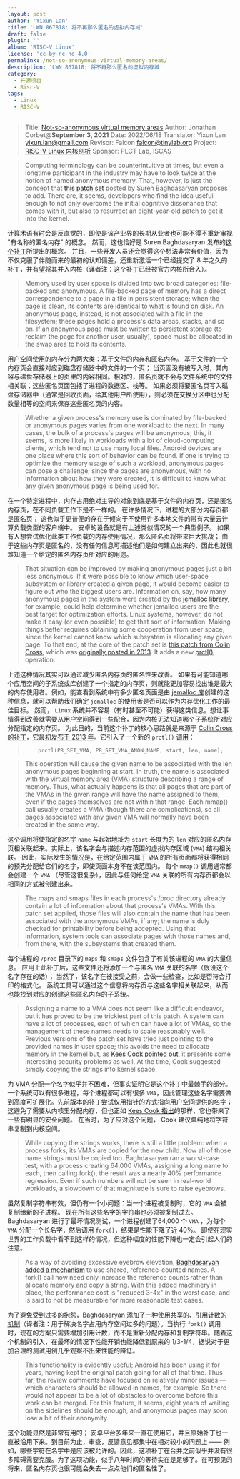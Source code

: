 ```yaml
---
layout: post
author: 'Yixun Lan'
title: 'LWN 867818: 将不再那么匿名的虚拟内存域'
draft: false
plugin: ''
album: 'RISC-V Linux'
license: 'cc-by-nc-nd-4.0'
permalink: /not-so-anonymous-virtual-memory-areas/
description: 'LWN 867818: 将不再那么匿名的虚拟内存域'
category:
  - 开源项目
  - Risc-V
tags:
  - Linux
  - RISC-V
---
```


> Title:      [Not-so-anonymous virtual memory areas](https://lwn.net/Articles/867818/)
> Author:     Jonathan Corbet@**September 3, 2021**
> Date:       2022/06/18
> Translator: Yixun Lan <yixun.lan@gmail.com>
> Revisor:    Falcon <falcon@tinylab.org>
> Project:    [RISC-V Linux 内核剖析](https://gitee.com/tinylab/riscv-linux)
> Sponsor: PLCT Lab, ISCAS


> Computing terminology can be counterintuitive at times, but even a longtime participant in the industry may have to look twice at the notion of named anonymous memory.  That, however, is just the concept that [this patch set][1] posted by Suren Baghdasaryan proposes to add.  There are, it seems, developers who find the idea useful enough to not only overcome the initial cognitive dissonance that comes with it, but also to resurrect an eight-year-old patch to get it into the kernel.

计算术语有时会是反直觉的，即使是该产业界的长期从业者也可能不得不重新审视 "有名称的匿名内存" 的概念。 然而，这也恰好是 Suren Baghdasaryan 发布的[这个补丁][1]所提出的概念。 并且，一些开发人员还会觉得这个想法非常有价值，因为不仅克服了伴随而来的最初的认知偏差，还重新激活一个已经提交了 8 年之久的补丁，并有望将其并入内核（译者注：这个补丁已经被官方内核所合入）。


 > Memory used by user space is divided into two broad categories: file-backed and anonymous.  A file-backed page of memory has a direct correspondence to a page in a file in persistent storage; when the page is clean, its contents are identical to what is found on disk.  An anonymous page, instead, is not associated with a file in the filesystem; these pages hold a process's data areas, stacks, and so on.  If an anonymous page must be written to persistent storage (to reclaim the page for another user, usually), space must be allocated in the swap area to hold its contents.

用户空间使用的内存分为两大类：基于文件的内存和匿名内存。 基于文件的一个内存页会直接对应到磁盘存储器中的文件的一个页； 当页面没有被写入时，其内容与磁盘存储器上的页里的内容相同。相对的，匿名页就不会与文件系统中的文件相关联；这些匿名页面包括了进程的数据区、栈等。 如果必须将要匿名页写入磁盘存储器中（通常是回收页面，给其他用户所使用），则必须在交换分区中也分配数量相等的空间来保存这些匿名页的内容。

> Whether a given process's memory use is dominated by file-backed or anonymous pages varies from one workload to the next.  In many cases, the bulk of a  process's pages will be anonymous; this, it seems, is more likely in workloads with a lot of cloud-computing clients, which tend not to use many local files.  Android devices are one place where this sort of behavior can be found.  If one is trying to optimize the memory usage of such a workload, anonymous pages can pose a challenge; since the pages are anonymous, with no information about how they were created, it is difficult to know what any given anonymous page is being used for.

在一个特定进程中，内存占用绝对主导的对象到底是基于文件的内存页，还是匿名内存页，在不同负载工作下是不一样的。 在许多情况下，进程的大部分内存页都是匿名页； 这也似乎更普便的存在于倾向于不使用许多本地文件的带有大量云计算负载类型的客户端中。 安卓的设备就是有上述类似情况的一个典型例子。 如果有人想尝试优化此类工作负载的内存使用情况，那么匿名页将带来巨大挑战； 由于这些内存页是匿名的，没有任何信息可描述他们是如何建立出来的，因此也就很难知道一个给定的匿名内存页所对应的用途。

> That situation can be improved by making anonymous pages just a bit less anonymous.  If it were possible to know which user-space subsystem or library created  a given page, it would become easier to figure out who the biggest users are.  Information on, say, how many anonymous pages in the system were created by the [jemalloc library][2], for example, could help determine whether jemalloc users are the best target for optimization efforts.  Linux systems, however, do not make it easy (or even possible) to get that sort of information.
 Making things better requires obtaining some cooperation from user space, since the kernel cannot know which subsystem is allocating any given page. To that end, at the core of the patch set is [this patch from Colin Cross][3], which was [originally posted in 2013][4].  It adds a new [prctl()][5] operation:

上述这种情况其实可以通过减少匿名内存页的匿名性来改善。 如果有可能知道哪个应用空间的子系统或库创建了一个指定的内存页，则就能更加容易找出谁是最大的内存使用者。例如，能查看到系统中有多少匿名页面是由 [jemalloc 库][2]创建的这种信息，就可以帮助我们确定 `jemalloc` 的使用者是否可以作为内存优化工作的最佳目标。 然而， `Linux` 系统并不容易（有时甚至不可能）获得这类信息。想让事情得到改善就需要从用户空间得到一些配合，因为内核无法知道哪个子系统所对应分配指定的内存页。 为此目的，当前这个补丁的核心思路就是来源于 [Colin Cross 的补丁][3]，[它最初发布于 2013 年][4]。它引入了一个新的 `prctl()` [调用][5]：

>
> ```
>     prctl(PR_SET_VMA, PR_SET_VMA_ANON_NAME, start, len, name);
> ```

> This operation will cause the given name to be associated with the len anonymous pages beginning at start.  In truth, the name is  associated with the virtual memory area (VMA) structure describing a range of memory.  Thus, what actually happens is that all pages that are part of the VMAs in the given range will have the name assigned to them, even if the pages themselves are not within that range.  Each mmap() call usually creates a VMA (though there are complications), so all pages associated with any given VMA will normally have been created in the same way.

这个调用将使指定的名字 `name` 与起始地址为 `start` 长度为的 `len` 对应的匿名内存页相关联起来。实际上，该名字会与描述内存范围的虚拟内存区域 (`VMA`) 结构相关联。 因此，实际发生的情况是，在给定范围内属于 `VMA` 的所有页面都将获得相同的预先分配给它们的名字，即使页面本身不在该范围内。 每个 `mmap()` 调用通常都会创建一个 `VMA` （尽管这很复杂），因此与任何给定 `VMA` 关联的所有内存页都会以相同的方式被创建出来。

> The maps and smaps files in each process's /proc directory already contain a lot of information about that process's VMAs. With this patch set applied, those files will also contain the name that has been associated with the anonymous VMAs, if any; the name is duly checked for printability before being accepted.  Using that information, system tools can associate pages with those names and, from there, with the subsystems that created them.

每个进程的 `/proc` 目录下的 `maps` 和 `smaps` 文件包含了有关该进程的 `VMA` 的大量信息。 应用上此补丁后，这些文件还将添加一个与匿名 `VMA` 关联的名字（假设这个名字存在的话）； 当然了，该名字在被接受之前，会做一些检查，比如是否符合打印的格式化。 系统工具可以通过这个信息将内存页与这些名字相关联起来，从而也能找到对应的创建这些匿名内存的子系统。

> Assigning a name to a VMA does not seem like a difficult endeavor, but it has proved to be the trickiest part of this patch.  A system can have a lot of processes, each of which can have a lot of VMAs, so the management of these names needs to scale reasonably well.  Previous versions of the patch set have tried just pointing to the provided names in user space; this avoids the need to allocate memory in the kernel but, as [Kees Cook pointed out][6], it presents some interesting security problems as well.  At the time, Cook suggested simply copying the strings into kernel space.

为 VMA 分配一个名字似乎并不困难，但事实证明它是这个补丁中最棘手的部分。一个系统可以有很多进程，每个进程都可以有很多 `VMA`，因此管理这些名字需要做到高度可扩展化。先前版本的补丁尝试仅用指针的方式指向用户空间提供的名字； 这避免了需要从内核里分配内存，但也正如 [Kees Cook 指出][6]的那样，它也带来了一些有明显的安全问题。 在当时，为了应对这个问题， Cook 建议单纯地将字符串复制到内核空间。

> While copying the strings  works, there is still a little problem: when a process forks, its VMAs  are copied for the new child.  Now all of those name strings must be copied too.  Baghdasaryan ran a worst-case test, with a process creating 64,000 VMAs, assigning a long name to each, then calling fork(), the result was a nearly 40% performance regression.  Even if such numbers will not be seen in real-world workloads, a slowdown of that magnitude is sure to raise eyebrows.

虽然复制字符串有效，但仍有一个小问题：当一个进程被复制时，它的 `VMA` 会被复制给新的子进程。 现在所有这些名字的字符串也必须被复制过去。 Baghdasaryan 进行了最坏情况测试，一个进程创建了64,000 个 `VMA` ，为每个 `VMA` 分配一个长名字，然后调用 `fork()`，结果是性能下降了近 40%。 即使在现实世界的工作负载中看不到这样的情况，但这种幅度的性能下降也一定会引起人们的注意。

> As a way of avoiding excessive eyebrow elevation, [Baghdasaryan added a mechanism][7] to use shared, reference-counted names.  A fork() call now need only increase the reference counts rather than allocate memory and copy a string.  With this added machinery in place, the performance cost is "reduced 3-4x" in the worst case, and is said to not be measurable for more reasonable test cases.

为了避免受到过多的抱怨，[Baghdasaryan 添加了一种使用共享的、引用计数的机制][7]（译者注：用于解决名字占用内存空间过多的问题）。当执行 `fork()` 调用时，现在的方案只需要增加引用计数，而不是重新分配内存和复制字符串。随着这个机制的引入，在最坏的情况下性能开销也能降低到原来的 1/3-1/4，据说对于更加合理的测试用例几乎观察不出来性能的降低。

> This functionality is evidently useful; Android has been using it for years, having kept the original patch going for all of that time.  Thus far, the review comments have focused on relatively minor issues — which characters should be allowed in names, for example.  So there would not appear to be a lot of obstacles to overcome before this work can be merged.  For this feature, it seems, eight years of waiting on the sidelines should be enough, and anonymous pages may soon lose a bit of their anonymity.

这个功能显然是非常有用的； 安卓平台多年来一直在使用它，并且原始补丁也一直被沿用下来。到目前为止，审查，反馈意见都集中在相对较小的问题上 —— 例如，哪些字符在名字中是应该被允许的。因此，这项补丁在合并之前似乎并没有很多障碍需要克服。为了这项功能，似乎八年时间的等待实在是足够了。在可预见的将来，匿名内存页也很可能会失去一点点他们的匿名性了。


[1]: https://lwn.net/ml/linux-kernel/20210827191858.2037087-1-surenb@google.com/
[2]: https://github.com/jemalloc/jemalloc
[3]: https://lwn.net/ml/linux-kernel/20210827191858.2037087-3-surenb@google.com/
[4]: https://lore.kernel.org/linux-mm/1383170047-21074-2-git-send-email-ccross@android.com/
[5]: https://man7.org/linux/man-pages/man2/prctl.2.html
[6]: https://lwn.net/ml/linux-mm/202009031031.D32EF57ED@keescook/
[7]: https://lwn.net/ml/linux-kernel/20210827191858.2037087-4-surenb@google.com/
